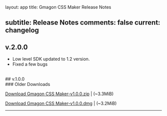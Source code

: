 layout: app
title: Gmagon CSS Maker Release Notes

subtitle: Release Notes
comments: false
current: changelog
---
## v.2.0.0
<script> GmagonUtils.$verNote('2017-09-07')</script>
* Low level SDK updated to 1.2 version.
* Fixed a few bugs


<br>
## v.1.0.0
<script> GmagonUtils.$verNote('2017-07-24')</script>

<br>
### Older Downloads

[Download Gmagon CSS Maker-v1.0.0.zip](http://www.filefactory.com/file/3vujax9y07a5/Gmagon%20CSS%20Maker-1.0.0.zip)    | (~3.3MiB)

[Download Gmagon CSS Maker-v1.0.0.dmg](http://www.filefactory.com/file/2afab3xgbln1/Gmagon-CSS-Maker-1.0.0.dmg)    | (~3.2MiB)

---
